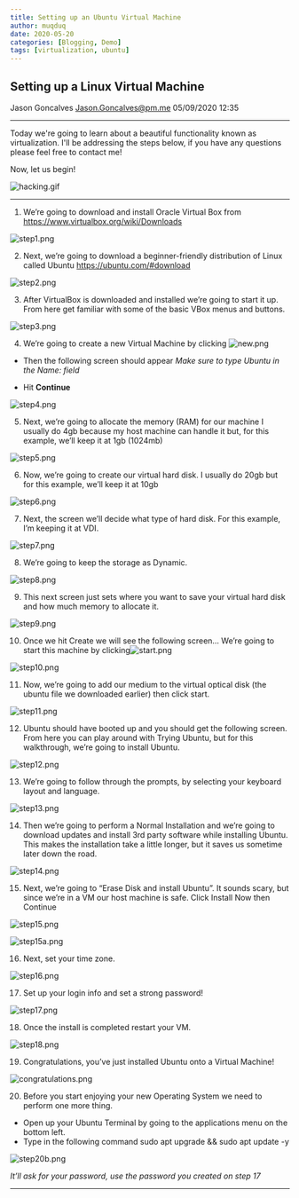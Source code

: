 ```yaml
---
title: Setting up an Ubuntu Virtual Machine
author: muqduq
date: 2020-05-20
categories: [Blogging, Demo]
tags: [virtualization, ubuntu]
---
```


## Setting up a Linux Virtual Machine
Jason Goncalves
Jason.Goncalves@pm.me
05/09/2020 12:35
* * *

Today we're going to learn about a beautiful functionality known as virtualization. I'll be addressing the steps below, if you have any questions please feel free to contact me!

Now, let us begin!

![hacking.gif](https://media.giphy.com/media/sSmxfWnEVxtWU/source.gif)

* * *

1)  We’re going to download and install Oracle Virtual Box from https://www.virtualbox.org/wiki/Downloads

![step1.png](:/ed0fc2e1041845fca56cc6ed0f6cfc55)
 
2)  Next, we’re going to download a beginner-friendly distribution of Linux called Ubuntu https://ubuntu.com/#download 

![step2.png](:/319336a51d654d38a70c119945ea3e77)

3)  After VirtualBox is downloaded and installed we’re going to start it up. From here get familiar with some of the basic VBox menus and buttons.

![step3.png](:/949b8f584acf488bb246a3fa7ed06edf)

4)  We’re going to create a new Virtual Machine by clicking ![new.png](:/474703090a3e4f4fa002e1a8f315e27c)

    

  - Then the following screen should appear *Make sure to type Ubuntu in the Name: field*

  - Hit **Continue**
 
![step4.png](:/67c276c0f6fc4b4aa97817281a6e8bc7)

5)  Next, we’re going to allocate the memory (RAM) for our machine
I usually do 4gb because my host machine can handle it but, for this example, we’ll keep it at 1gb (1024mb)

![step5.png](:/b2721c75b162407e8d6c9e0d5f448c49)

6)  Now, we’re going to create our virtual hard disk. I usually do 20gb but for this example, we’ll keep it at 10gb

![step6.png](:/e91d43b3f231474f9c05d0e4261806aa)

7)  Next, the screen we’ll decide what type of hard disk. For this example, I’m keeping it at VDI.

![step7.png](:/bd445d3c52dc4856aebada56e75d790e)

8)  We’re going to keep the storage as Dynamic.

![step8.png](:/2b873d4ecc824690a78f74815cba11b1)

9)  This next screen just sets where you want to save your virtual hard disk and how much memory to allocate it.

![step9.png](:/f5e06dee1b9e4368aab0d3e94fb693eb)

10) Once we hit Create we will see the following screen… We’re going to start this machine by clicking![start.png](:/9c0f1715c30548c2afdfbeeba7c976e0)

   

![step10.png](:/32bb5e8c182e48c58303aabffd566e14)

11) Now, we’re going to add our medium to the virtual optical disk (the ubuntu file we downloaded earlier) then click start.

![step11.png](:/1436126cfc434476902389b59ff5485d)

12) Ubuntu should have booted up and you should get the following screen.
From here you can play around with Trying Ubuntu, but for this walkthrough, we’re going to install Ubuntu.

![step12.png](:/13bbbdd0b73b4cd2b3ff16b67667d604)

13) We’re going to follow through the prompts, by selecting your keyboard layout and language.

![step13.png](:/01e58432c3544a73a99e2343f5ff5ea6)

14) Then we’re going to perform a Normal Installation and we’re going to download updates and install 3rd party software while installing Ubuntu.  This makes the installation take a little longer, but it saves us sometime later down the road.

![step14.png](:/20207faef6b44ed7b6d677fbb8e7840a)

15) Next, we’re going to “Erase Disk and install Ubuntu”. It sounds scary, but since we’re in a VM our host machine is safe. Click Install Now then Continue

![step15.png](:/a3db5cb14a4141a8a39dc8131ab5ad6f)

![step15a.png](:/1c6fe88367c741f6add8d2bcec4a7707)

16) Next, set your time zone. 

![step16.png](:/9295b7cd995f48d79f2f9e0807443977)

17) Set up your login info and set a strong password!

![step17.png](:/37e21ceb6eb2454d84b6f8dd7581efa5)

18) Once the install is completed restart your VM.
 
![step18.png](:/4da09f2826b049708356018429a6b1ab)

19) Congratulations, you’ve just installed Ubuntu onto a Virtual Machine!

![congratulations.png](:/c4377989a63245c3ab9a7e3bb782e82c)

20) Before you start enjoying your new Operating System we need to perform one more thing. 
  - Open up your Ubuntu Terminal by going to the applications menu on the bottom left.
  - Type in the following command sudo apt upgrade && sudo apt update -y
  
![step20b.png](:/1cf7920790e44051918541f412fe8bd5)
 
*It’ll ask for your password, use the password you created on step 17*

*** 







